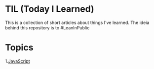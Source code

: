 # TIL (Today I Learned)

This is a collection of short articles about things I've learned.
The ideia behind this repository is to #LeanInPublic

# Topics
1.[JavaScript]()
